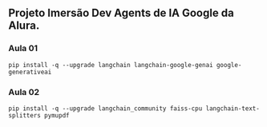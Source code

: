 ## Projeto **Imersão Dev Agents de IA Google** da Alura.

### Aula 01
```pip install -q --upgrade langchain langchain-google-genai google-generativeai```

### Aula 02
```pip install -q --upgrade langchain_community faiss-cpu langchain-text-splitters pymupdf```